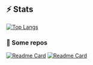 
## ⚡ Stats
[![Top Langs](https://github-readme-stats.vercel.app/api/top-langs/?username=martinemeng&layout=compact)](https://github.com/anuraghazra/github-readme-stats)


### 📁 Some repos
[![Readme Card](https://github-readme-stats.vercel.app/api/pin/?username=martinemeng&repo=Minesweeper_TDT4100)](https://github.com/martinemeng/Minesweeper_TDT4100)
[![Readme Card](https://github-readme-stats.vercel.app/api/pin/?username=martinemeng&repo=Advent-of-code-2024)](https://github.com/martinemeng/Advent-of-code-2024)


